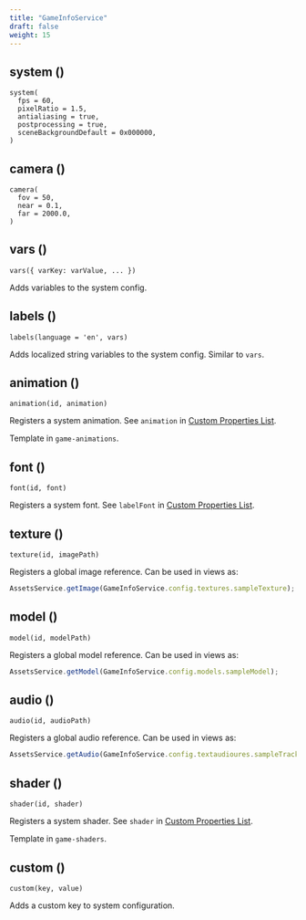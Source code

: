 ```yaml
---
title: "GameInfoService"
draft: false
weight: 15
---
```


## system ()

```
system(
  fps = 60,
  pixelRatio = 1.5,
  antialiasing = true,
  postprocessing = true,
  sceneBackgroundDefault = 0x000000,
)
```

## camera ()

```
camera(
  fov = 50,
  near = 0.1,
  far = 2000.0,
)
```

## vars ()

`vars({ varKey: varValue, ... })`

Adds variables to the system config.

## labels ()

`labels(language = 'en', vars)`

Adds localized string variables to the system config. Similar to `vars`.

## animation ()

`animation(id, animation)`

Registers a system animation. See `animation` in [Custom Properties List](/advanced/custom-properties/).

Template in `game-animations`.

## font ()

`font(id, font)`

Registers a system font. See `labelFont` in [Custom Properties List](/advanced/custom-properties/).

## texture ()

`texture(id, imagePath)`

Registers a global image reference. Can be used in views as:

```js
AssetsService.getImage(GameInfoService.config.textures.sampleTexture);
```

## model ()

`model(id, modelPath)`

Registers a global model reference. Can be used in views as:

```js
AssetsService.getModel(GameInfoService.config.models.sampleModel);
```

## audio ()

`audio(id, audioPath)`

Registers a global audio reference. Can be used in views as:

```js
AssetsService.getAudio(GameInfoService.config.textaudioures.sampleTrack);
```

## shader ()

`shader(id, shader)`

Registers a system shader. See `shader` in [Custom Properties List](/advanced/custom-properties/).

Template in `game-shaders`.

## custom ()

`custom(key, value)`

Adds a custom key to system configuration.
